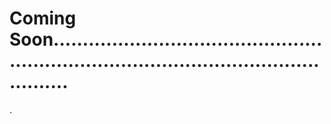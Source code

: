 # Coming Soon.............................................................................................................
.
